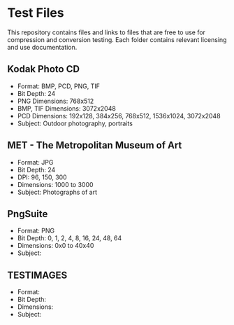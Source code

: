 # Test Files

This repository contains files and links to files that are free to use for compression and conversion testing. Each folder contains relevant licensing and use documentation. 

## Kodak Photo CD 

* Format: BMP, PCD, PNG, TIF
* Bit Depth: 24
* PNG Dimensions: 768x512
* BMP, TIF Dimensions: 3072x2048
* PCD Dimensions: 192x128, 384x256, 768x512, 1536x1024, 3072x2048
* Subject: Outdoor photography, portraits

## MET - The Metropolitan Museum of Art 

* Format: JPG
* Bit Depth: 24
* DPI: 96, 150, 300
* Dimensions: 1000 to 3000
* Subject: Photographs of art

## PngSuite

* Format: PNG
* Bit Depth: 0, 1, 2, 4, 8, 16, 24, 48, 64
* Dimensions: 0x0 to 40x40
* Subject: 

## TESTIMAGES

* Format:
* Bit Depth:
* Dimensions:
* Subject: 
